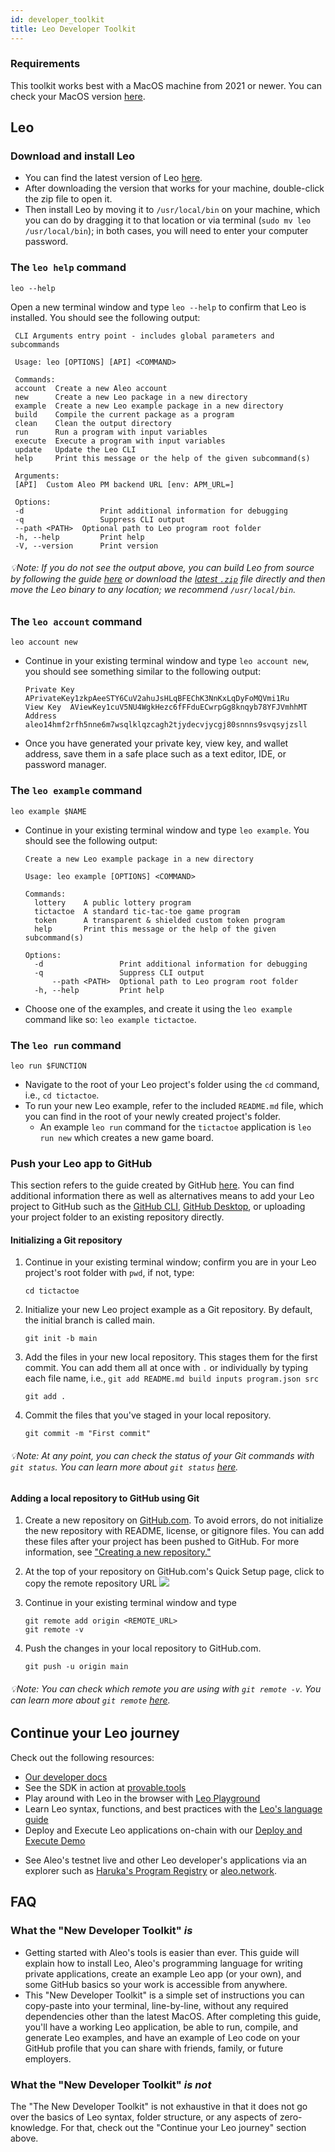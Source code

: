 ```yaml
---
id: developer_toolkit
title: Leo Developer Toolkit
---
```

### Requirements

This toolkit works best with a MacOS machine from 2021 or newer. You can check your MacOS version [here](https://support.apple.com/en-us/HT201260).

## Leo
### Download and install Leo
- You can find the latest version of Leo [here](https://github.com/ProvableHQ/leo/releases/latest).
- After downloading the version that works for your machine, double-click the zip file to open it.
- Then install Leo by moving it to `/usr/local/bin` on your machine, which you can do by dragging it to that location or via terminal (`sudo mv leo /usr/local/bin`); in both cases, you will need to enter your computer password.

### The `leo help` command

`leo --help`

Open a new terminal window and type `leo --help` to confirm that Leo is installed. You should see the following output:

   ```
    CLI Arguments entry point - includes global parameters and subcommands

    Usage: leo [OPTIONS] [API] <COMMAND>

    Commands:
    account  Create a new Aleo account
    new      Create a new Leo package in a new directory
    example  Create a new Leo example package in a new directory
    build    Compile the current package as a program
    clean    Clean the output directory
    run      Run a program with input variables
    execute  Execute a program with input variables
    update   Update the Leo CLI
    help     Print this message or the help of the given subcommand(s)

    Arguments:
    [API]  Custom Aleo PM backend URL [env: APM_URL=]

    Options:
    -d                 Print additional information for debugging
    -q                 Suppress CLI output
    --path <PATH>  Optional path to Leo program root folder
    -h, --help         Print help
    -V, --version      Print version
   ```

###### 💡Note: If you do not see the output above, you can build Leo from source by following the guide [here](https://github.com/ProvableHQ/leo#%EF%B8%8F%EF%B8%8F-build-guide) or download the [latest `.zip`](https://github.com/ProvableHQ/leo/releases/latest) file directly and then move the Leo binary to any location; we recommend `/usr/local/bin`.

### The `leo account` command

`leo account new`

- Continue in your existing terminal window and type `leo account new`, you should see something similar to the following output:

   ```
  Private Key  APrivateKey1zkpAeeSTY6CuV2ahuJsHLqBFEChK3NnKxLqDyFoMQVmi1Ru
  View Key  AViewKey1cuV5NU4WgkHezc6fFFduECwrpGg8knqyb78YFJVmhhMT
  Address  aleo14hmf2rfh5nne6m7wsqlklqzcagh2tjydecvjycgj80snnns9svqsyjzsll
  ```

- Once you have generated your private key, view key, and wallet address, save them in a safe place such as a text editor, IDE, or password manager.

### The `leo example` command

`leo example $NAME`

- Continue in your existing terminal window and type `leo example`. You should see the following output:

  ```
  Create a new Leo example package in a new directory

  Usage: leo example [OPTIONS] <COMMAND>

  Commands:
    lottery    A public lottery program
    tictactoe  A standard tic-tac-toe game program
    token      A transparent & shielded custom token program
    help       Print this message or the help of the given subcommand(s)

  Options:
    -d                 Print additional information for debugging
    -q                 Suppress CLI output
        --path <PATH>  Optional path to Leo program root folder
    -h, --help         Print help
  ```

- Choose one of the examples, and create it using the `leo example` command like so: `leo example tictactoe`.

### The `leo run` command

`leo run $FUNCTION`

- Navigate to the root of your Leo project's folder using the `cd` command, i.e., `cd tictactoe`.
- To run your new Leo example, refer to the included `README.md` file, which you can find in the root of your newly created project's folder.
    - An example `leo run` command for the `tictactoe` application is `leo run new` which creates a new game board.

### Push your Leo app to GitHub
This section refers to the guide created by GitHub [here](https://docs.github.com/en/migrations/importing-source-code/using-the-command-line-to-import-source-code/adding-locally-hosted-code-to-github). You can find additional information there as well as alternatives means to add your Leo project to GitHub such as the [GitHub CLI](https://cli.github.com/), [GitHub Desktop](https://desktop.github.com/), or uploading your project folder to an existing repository directly.

#### Initializing a Git repository

1. Continue in your existing terminal window; confirm you are in your Leo project's root folder with `pwd`, if not, type:

   `cd tictactoe`

2. Initialize your new Leo project example as a Git repository. By default, the initial branch is called main.

   `git init -b main`

4. Add the files in your new local repository. This stages them for the first commit. You can add them all at once with `.` or individually by typing each file name, i.e., `git add README.md build inputs program.json src`

   `git add .`

5. Commit the files that you've staged in your local repository.

   `git commit -m "First commit"`

###### 💡Note: At any point, you can check the status of your Git commands with `git status`. You can learn more about `git status` [here](https://github.com/git-guides/git-status).

#### Adding a local repository to GitHub using Git

1. Create a new repository on [GitHub.com](https://github.com/new). To avoid errors, do not initialize the new repository with README, license, or gitignore files. You can add these files after your project has been pushed to GitHub. For more information, see ["Creating a new repository."](https://docs.github.com/en/repositories/creating-and-managing-repositories/creating-a-new-repository)
2. At the top of your repository on GitHub.com's Quick Setup page, click  to copy the remote repository URL
   ![ ](https://docs.github.com/assets/cb-48149/mw-1440/images/help/repository/copy-remote-repository-url-quick-setup.webp)
3. Continue in your existing terminal window and type

   ```
   git remote add origin <REMOTE_URL>
   git remote -v
   ```
4. Push the changes in your local repository to GitHub.com.

   `git push -u origin main`

###### 💡Note: You can check which remote you are using with `git remote -v`. You can learn more about `git remote` [here](https://github.com/git-guides/git-remote#what-does-git-remote-do).

## Continue your Leo journey

Check out the following resources:

- [Our developer docs](https://docs.leo-lang.org/getting_started/installation)
- See the SDK in action at [provable.tools](https://www.provable.tools/)
- Play around with Leo in the browser with [Leo Playground](https://play.leo-lang.org/)
- Learn Leo syntax, functions, and best practices with the [Leo's language guide](https://docs.leo-lang.org/leo/language)
- Deploy and Execute Leo applications on-chain with our [Deploy and Execute Demo](https://docs.leo-lang.org/testnet/getting_started/deploy_execute_demo)
<!-- markdown-link-check-disable -->
- See Aleo's testnet live and other Leo developer's applications via an explorer such as [Haruka's Program Registry](https://explorer.hamp.app/programs) or [aleo.network](https://www.aleo.network/).
<!-- markdown-link-check-enable -->

## FAQ

### What the "New Developer Toolkit" *is*
- Getting started with Aleo's tools is easier than ever. This guide will explain how to install Leo, Aleo's programming language for writing private applications, create an example Leo app (or your own), and some GitHub basics so your work is accessible from anywhere.
- This "New Developer Toolkit" is a simple set of instructions you can copy-paste into your terminal, line-by-line, without any required dependencies other than the latest MacOS. After completing this guide, you'll have a working Leo application, be able to run, compile, and generate Leo examples, and have an example of Leo code on your GitHub profile that you can share with friends, family, or future employers.

### What the "New Developer Toolkit" *is not*
<!-- markdown-link-check-disable -->
The "The New Developer Toolkit" is not exhaustive in that it does not go over the basics of Leo syntax, folder structure, or any aspects of zero-knowledge. For that, check out the "Continue your Leo journey" section above.
<!-- markdown-link-check-enable -->
